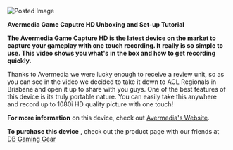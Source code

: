![Posted Image](http://i282.photobucket.com/albums/kk259/ilt12/AvermediaGCHD.png)





**Avermedia Game Caputre HD Unboxing and Set-up Tutorial**








**The Avermedia Game Capture HD is the latest device on the market to capture your gameplay with one touch recording. It really is so simple to use. This video shows you what's in the box and how to get recording quickly.**







Thanks to Avermedia we were lucky enough to receive a review unit, so as you can see in the video we decided to take it down to ACL Regionals in Brisbane and open it up to share with you guys. One of the best features of this device is its truly portable nature. You can easily take this anywhere and record up to 1080i HD quality picture with one touch!












**For more information**
 on this device, check out 
[Avermedia's Website](http://www.avermedia.com/avertv/upload/c281/swf/index.html?utm_source=avermedia&utm_medium=banner&utm_content=flash&utm_campaign=avermedia_Dev_C281).






**To purchase this device**
, check out the product page with our friends at 
[DB Gaming Gear](http://www.dbgaminggear.com.au/shop/avermedia-game-capture-hd-460)